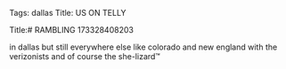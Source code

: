 Tags: dallas
Title: US ON TELLY
  
Title:# RAMBLING 173328408203  
  
in dallas but still everywhere else like colorado and new england with the verizonists and of course the she-lizard™

